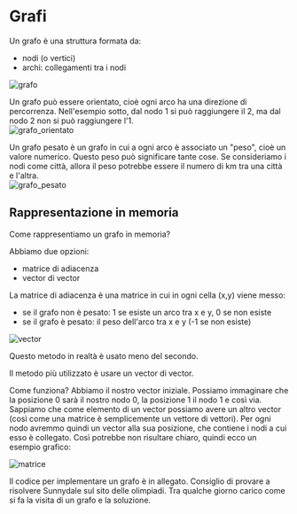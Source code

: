 # Grafi

Un grafo è una struttura formata da: 
- nodi (o vertici)
- archi: collegamenti tra i nodi
  
![grafo](https://user-images.githubusercontent.com/94620199/224487842-6105521e-e89f-4b9d-afce-03c86859a5f8.png) 


Un grafo può essere orientato, cioè ogni arco ha una direzione di percorrenza. Nell'esempio sotto, dal nodo 1 si può raggiungere il 2, ma dal nodo 2 non si può raggiungere l'1.  
![grafo_orientato](https://user-images.githubusercontent.com/94620199/224487864-1cff67f8-f44b-40d2-af33-7f88ccd1b3c5.png) 
  

Un grafo pesato è un grafo in cui a ogni arco è associato un "peso", cioè un valore numerico. Questo peso può significare tante cose. Se consideriamo i nodi come città, allora il peso potrebbe essere il numero di km tra una città e l'altra.  
![grafo_pesato](https://user-images.githubusercontent.com/94620199/224487867-a1d66cae-f097-48a3-b429-19a5c08899f3.png) 

## Rappresentazione in memoria

Come rappresentiamo un grafo in memoria?  

Abbiamo due opzioni:
- matrice di adiacenza  
- vector di vector  

La matrice di adiacenza è una matrice in cui in ogni cella (x,y) viene messo:
- se il grafo non è pesato: 1 se esiste un arco tra x e y, 0 se non esiste
- se il grafo è pesato: il peso dell'arco tra x e y (-1 se non esiste)

![vector](https://user-images.githubusercontent.com/94620199/224487998-609c8168-fbda-4ad7-99d5-65ce3f8cebdc.png) 

Questo metodo in realtà è usato meno del secondo.  



Il metodo più utilizzato è usare un vector di vector.

Come funziona?
Abbiamo il nostro vector iniziale. Possiamo immaginare che la posizione 0 sarà il nostro nodo 0, la posizione 1 il nodo 1 e così via. 
Sappiamo che come elemento di un vector possiamo avere un altro vector (così come una matrice è semplicemente un vettore di vettori).
Per ogni nodo avremmo quindi un vector alla sua posizione, che contiene i nodi a cui esso è collegato. Così potrebbe non risultare chiaro, quindi ecco un esempio grafico: 

![matrice](https://user-images.githubusercontent.com/94620199/224488003-124f63a2-3428-4552-a63c-ef8c1bcdef87.png) 

Il codice per implementare un grafo è in allegato.
Consiglio di provare a risolvere Sunnydale sul sito delle olimpiadi. Tra qualche giorno carico come si fa la visita di un grafo e la soluzione.
